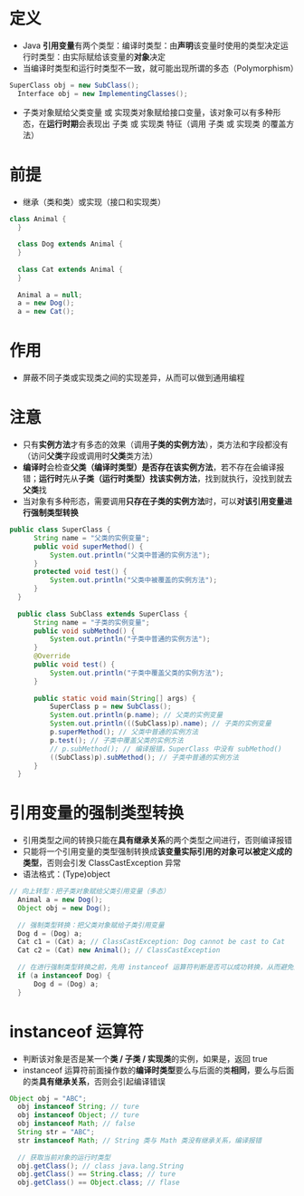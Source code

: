 # 定义 #

 *  Java **引用变量**有两个类型：编译时类型：由**声明**该变量时使用的类型决定运行时类型：由实际赋给该变量的**对象**决定
 *  当编译时类型和运行时类型不一致，就可能出现所谓的多态（Polymorphism）

``````````java
SuperClass obj = new SubClass(); 
  Interface obj = new ImplementingClasses();
``````````

 *  子类对象赋给父类变量 或 实现类对象赋给接口变量，该对象可以有多种形态，在**运行时期**会表现出 子类 或 实现类 特征（调用 子类 或 实现类 的覆盖方法）

# 前提 #

 *  继承（类和类）或实现（接口和实现类）

``````````java
class Animal { 
  } 
  
  class Dog extends Animal { 
  } 
  
  class Cat extends Animal { 
  } 
  
  Animal a = null; 
  a = new Dog(); 
  a = new Cat();
``````````

# 作用 #

 *  屏蔽不同子类或实现类之间的实现差异，从而可以做到通用编程

# 注意 #

 *  只有**实例方法**才有多态的效果（调用**子类的实例方法**），类方法和字段都没有（访问**父类**字段或调用时**父类**类方法）
 *  **编译时**会检查**父类（**编译时类型**）**是否存在该**实例方法**，若不存在会编译报错；**运行时**先从**子类（运行时类型）**找该**实例方法**，找到就执行，没找到就去**父类**找
 *  当对象有多种形态，需要调用**只存在子类的实例方法**时，可以**对该引用变量进行强制类型转换**

``````````java
public class SuperClass { 
      String name = "父类的实例变量"; 
      public void superMethod() { 
          System.out.println("父类中普通的实例方法"); 
      } 
      protected void test() { 
          System.out.println("父类中被覆盖的实例方法");        
      } 
  } 
  
  public class SubClass extends SuperClass { 
      String name = "子类的实例变量"; 
      public void subMethod() { 
          System.out.println("子类中普通的实例方法"); 
      } 
      @Override 
      public void test() { 
          System.out.println("子类中覆盖父类的实例方法");        
      } 
  
      public static void main(String[] args) { 
          SuperClass p = new SubClass(); 
          System.out.println(p.name); // 父类的实例变量 
          System.out.println(((SubClass)p).name); // 子类的实例变量 
          p.superMethod(); // 父类中普通的实例方法 
          p.test(); // 子类中覆盖父类的实例方法 
          // p.subMethod(); // 编译报错，SuperClass 中没有 subMethod() 
          ((SubClass)p).subMethod(); // 子类中普通的实例方法 
      } 
  }
``````````

# 引用变量的强制类型转换 #

 *  引用类型之间的转换只能在**具有继承关系**的两个类型之间进行，否则编译报错
 *  只能将一个引用变量的类型强制转换成**该变量实际引用的对象可以被定义成的类型**，否则会引发 ClassCastException 异常
 *  语法格式：(Type)object

``````````java
// 向上转型：把子类对象赋给父类引用变量（多态） 
  Animal a = new Dog(); 
  Object obj = new Dog(); 
  
  // 强制类型转换：把父类对象赋给子类引用变量 
  Dog d = (Dog) a; 
  Cat c1 = (Cat) a; // ClassCastException: Dog cannot be cast to Cat 
  Cat c2 = (Cat) new Animal(); // ClassCastException 
  
  // 在进行强制类型转换之前，先用 instanceof 运算符判断是否可以成功转换，从而避免出现 ClassCastException 异常 
  if (a instanceof Dog) { 
      Dog d = (Dog) a; 
  }
``````````

# instanceof 运算符 #

 *  判断该对象是否是某一个**类 / 子类 / 实现类**的实例，如果是，返回 true
 *  instanceof 运算符前面操作数的**编译时类型**要么与后面的类**相同**，要么与后面的类**具有继承关系**，否则会引起编译错误

``````````java
Object obj = "ABC"; 
  obj instanceof String; // ture 
  obj instanceof Object; // ture 
  obj instanceof Math; // false 
  String str = "ABC"; 
  str instanceof Math; // String 类与 Math 类没有继承关系，编译报错 
  
  // 获取当前对象的运行时类型 
  obj.getClass(); // class java.lang.String 
  obj.getClass() == String.class; // ture 
  obj.getClass() == Object.class; // flase
``````````